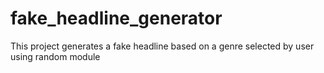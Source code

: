 # fake_headline_generator
This project generates a fake headline based on a genre selected by user using random module
